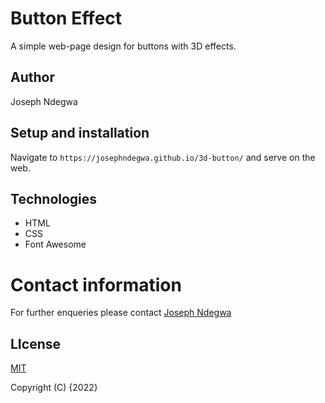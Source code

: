 # Button Effect

A simple web-page design for buttons with 3D effects.

## Author
Joseph Ndegwa

## Setup and installation
Navigate to `https://josephndegwa.github.io/3d-button/` and serve on the web.

## Technologies
* HTML
* CSS
* Font Awesome






# Contact information
For further enqueries please contact
 [Joseph Ndegwa](https://github.com/JosephNdegwa)

## LIcense
 [MIT](https://choosealicense.com/licenses/mit/)

 Copyright (C) {2022}